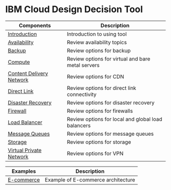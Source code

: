 # IBM Cloud Design Decision Tool

| Components | Description |
| --- | --- |
| [Introduction](intro.md) | Introduction to using tool |
| [Availability](availability.md) | Review availability topics |
| [Backup](backup.md) | Review options for backup |
| [Compute](compute.md) | Review options for virtual and bare metal servers |
| [Content Delivery Network](cdn.md) | Review options for CDN |
| [Direct Link](direct_link.md) | Review options for direct link connectivity |
| [Disaster Recovery](disaster_recovery.md) | Review options for disaster recovery |
| [Firewall](firewall.md) | Review options for firewalls |
| [Load Balancer](load_balancer.md) | Review options for local and global load balancers |
| [Message Queues](message_queues.md) | Review options for message queues |
| [Storage](storage.md) | Review options for storage |
| [Virtual Private Network](vpn.md) | Review options for VPN |

| Examples | Description |
| --- | --- |
| [E-commerce](ecommerce.md) | Example of E-commerce architecture |

